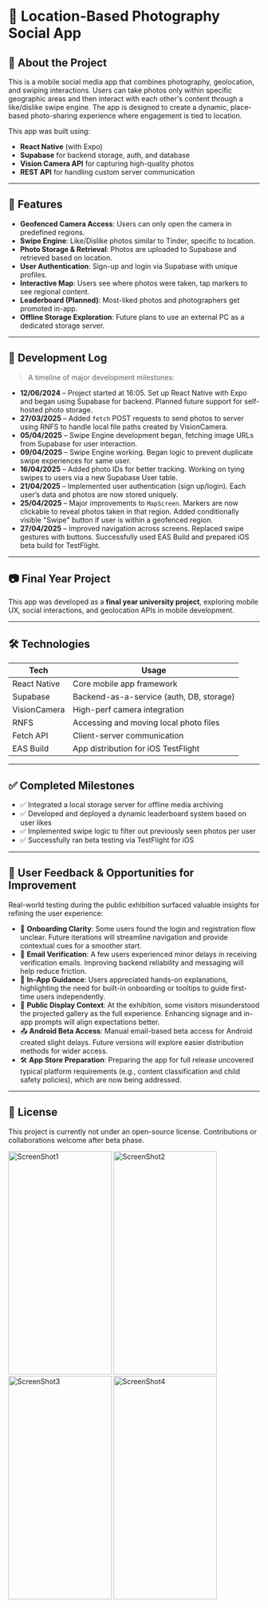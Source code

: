
# 📸 Location-Based Photography Social App

## 🧭 About the Project

This is a mobile social media app that combines photography, geolocation, and swiping interactions. Users can take photos only within specific geographic areas and then interact with each other's content through a like/dislike swipe engine. The app is designed to create a dynamic, place-based photo-sharing experience where engagement is tied to location.

This app was built using:
- **React Native** (with Expo)
- **Supabase** for backend storage, auth, and database
- **Vision Camera API** for capturing high-quality photos
- **REST API** for handling custom server communication

---

## 🚀 Features

- **Geofenced Camera Access**: Users can only open the camera in predefined regions.
- **Swipe Engine**: Like/Dislike photos similar to Tinder, specific to location.
- **Photo Storage & Retrieval**: Photos are uploaded to Supabase and retrieved based on location.
- **User Authentication**: Sign-up and login via Supabase with unique profiles.
- **Interactive Map**: Users see where photos were taken, tap markers to see regional content.
- **Leaderboard (Planned)**: Most-liked photos and photographers get promoted in-app.
- **Offline Storage Exploration**: Future plans to use an external PC as a dedicated storage server.

---

## 📅 Development Log

> A timeline of major development milestones:

- **12/06/2024** – Project started at 16:05. Set up React Native with Expo and began using Supabase for backend. Planned future support for self-hosted photo storage.
- **27/03/2025** – Added `fetch` POST requests to send photos to server using RNFS to handle local file paths created by VisionCamera.
- **05/04/2025** – Swipe Engine development began, fetching image URLs from Supabase for user interaction.
- **09/04/2025** – Swipe Engine working. Began logic to prevent duplicate swipe experiences for same user.
- **16/04/2025** – Added photo IDs for better tracking. Working on tying swipes to users via a new Supabase User table.
- **21/04/2025** – Implemented user authentication (sign up/login). Each user’s data and photos are now stored uniquely.
- **25/04/2025** – Major improvements to `MapScreen`. Markers are now clickable to reveal photos taken in that region. Added conditionally visible "Swipe" button if user is within a geofenced region.
- **27/04/2025** – Improved navigation across screens. Replaced swipe gestures with buttons. Successfully used EAS Build and prepared iOS beta build for TestFlight.

---

## 📷 Final Year Project

This app was developed as a **final year university project**, exploring mobile UX, social interactions, and geolocation APIs in mobile development.

---

## 🛠️ Technologies

| Tech         | Usage                                   |
|--------------|------------------------------------------|
| React Native | Core mobile app framework                |
| Supabase     | Backend-as-a-service (auth, DB, storage) |
| VisionCamera | High-perf camera integration             |
| RNFS         | Accessing and moving local photo files   |
| Fetch API    | Client-server communication              |
| EAS Build    | App distribution for iOS TestFlight      |

---

## ✅ Completed Milestones

- ✅ Integrated a local storage server for offline media archiving
- ✅ Developed and deployed a dynamic leaderboard system based on user likes
- ✅ Implemented swipe logic to filter out previously seen photos per user
- ✅ Successfully ran beta testing via TestFlight for iOS

---

## 🧪 User Feedback & Opportunities for Improvement

Real-world testing during the public exhibition surfaced valuable insights for refining the user experience:

- 🔄 **Onboarding Clarity**: Some users found the login and registration flow unclear. Future iterations will streamline navigation and provide contextual cues for a smoother start.
- 📧 **Email Verification**: A few users experienced minor delays in receiving verification emails. Improving backend reliability and messaging will help reduce friction.
- 🧭 **In-App Guidance**: Users appreciated hands-on explanations, highlighting the need for built-in onboarding or tooltips to guide first-time users independently.
- 📱 **Public Display Context**: At the exhibition, some visitors misunderstood the projected gallery as the full experience. Enhancing signage and in-app prompts will align expectations better.
- 📤 **Android Beta Access**: Manual email-based beta access for Android created slight delays. Future versions will explore easier distribution methods for wider access.
- 🛠️ **App Store Preparation**: Preparing the app for full release uncovered typical platform requirements (e.g., content classification and child safety policies), which are now being addressed.


---

## 📎 License

This project is currently not under an open-source license. Contributions or collaborations welcome after beta phase.




<img width="207" height="448" alt="ScreenShot1" src="https://github.com/user-attachments/assets/98558cd0-3539-4742-8ede-317a8d63da01" />
<img width="207" height="448" alt="ScreenShot2" src="https://github.com/user-attachments/assets/23ec4dca-a621-48f8-b128-f8984dc7597f" />
<img width="207" height="448" alt="ScreenShot3" src="https://github.com/user-attachments/assets/988147d0-cd93-47a9-a75e-1fd8b480910e" />
<img width="207" height="448" alt="ScreenShot4" src="https://github.com/user-attachments/assets/fe55c741-acef-46ba-a176-98fc0507025b" />
